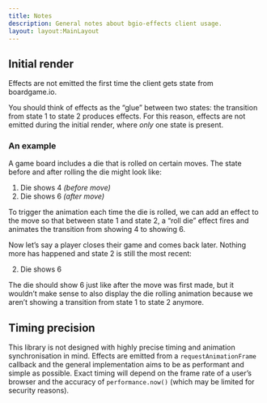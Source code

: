 ```yaml
---
title: Notes
description: General notes about bgio-effects client usage.
layout: layout:MainLayout
---
```


## Initial render

Effects are not emitted the first time the client gets state from boardgame.io.

You should think of effects as the “glue” between two states: the transition
from state 1 to state 2 produces effects. For this reason, effects are not
emitted during the initial render, where _only_ one state is present.

<!-- Use h3 tag to avoid inclusion in Table of Contents. -->
<h3>An example</h3>

A game board includes a die that is rolled on certain moves.
The state before and after rolling the die might look like:

1. Die shows 4 _(before move)_
2. Die shows 6 _(after move)_

To trigger the animation each time the die is rolled, we can add an effect to
the move so that between state 1 and state 2, a “roll die” effect fires and
animates the transition from showing 4 to showing 6.

Now let’s say a player closes their game and comes back later. Nothing more has
happened and state 2 is still the most recent:

2. Die shows 6

The die should show 6 just like after the move was first made, but it wouldn’t
make sense to also display the die rolling animation because we aren’t showing
a transition from state 1 to state 2 anymore.

## Timing precision

This library is not designed with highly precise timing and animation
synchronisation in mind. Effects are emitted from a `requestAnimationFrame`
callback and the general implementation aims to be as performant and simple as
possible. Exact timing will depend on the frame rate of a user’s browser and
the accuracy of `performance.now()` (which may be limited for security reasons).
